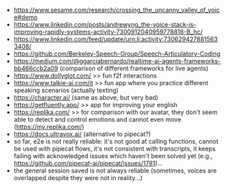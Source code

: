 - https://www.sesame.com/research/crossing_the_uncanny_valley_of_voice#demo
- https://www.linkedin.com/posts/andrewyng_the-voice-stack-is-improving-rapidly-systems-activity-7300912040959778818-B_hc/
- https://www.linkedin.com/feed/update/urn:li:activity:7306294278815633408/
- https://github.com/Berkeley-Speech-Group/Speech-Articulatory-Coding
- https://medium.com/@ggarciabernardo/realtime-ai-agents-frameworks-bb466ccb2a09 (comparison of different frameworks for live agents)
- https://www.dollyglot.com/ >> fun f2f interactions
- https://www.talkie-ai.com/it >> fun app where you practice different speaking scenarios (actually texting)
- https://character.ai/ (same as above, but very bad)
- https://getfluently.app/ >> app for improving your english
- https://replika.com/ >> for comparison with our avatar, they don't seem able to detect and control emotions and cannot even move (https://my.replika.com/)
- https://docs.ultravox.ai/ (alternative to pipecat?)
- so far, e2e is not really reliable: it's not good at calling functions, cannot be used with pipecat flows, it's not consistent with transcripts, it keeps failing with acknowledged issues which haven't been solved yet (e.g., https://github.com/pipecat-ai/pipecat/issues/1781)...
- the general session saved is not always reliable (sometimes, voices are overlapped despite they were not in reality...)